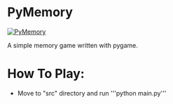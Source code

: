 PyMemory
==========
<a href="http://it.tinypic.com?ref=14uygzd" target="_blank"><img src="http://i57.tinypic.com/14uygzd.png" border="0" alt="PyMemory"></a>

A simple memory game written with pygame.

How To Play:
==========

* Move to "src" directory and run '''python main.py'''